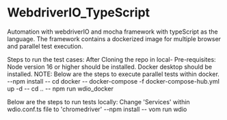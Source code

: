# WebdriverIO_TypeScript
Automation with webdriverIO and mocha framework with typeScript as the language. The framework contains a dockerized image for multiple browser and parallel test execution.

Steps to run the test cases:
After Cloning the repo in local-
Pre-requisites: Node version 16 or higher should be installed. Docker desktop should be installed.
NOTE: Below are the steps to execute parallel tests within docker.
--npm install
-- cd docker
-- docker-compose -f docker-compose-hub.yml up -d
-- cd ..
-- npm run wdio_docker 


Below are the steps to run tests locally:
Change 'Services' within wdio.conf.ts file to 'chromedriver'
--npm install
-- vom run wdio
